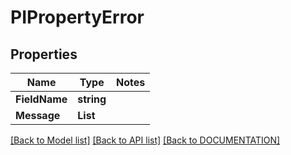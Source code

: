 # PIPropertyError

## Properties
Name | Type | Notes
------------ | ------------- | -------------
**FieldName** | **string**
**Message** | **List<string>**

[[Back to Model list]](../../DOCUMENTATION.md#documentation-for-models) [[Back to API list]](../../DOCUMENTATION.md#documentation-for-api-endpoints) [[Back to DOCUMENTATION]](../../DOCUMENTATION.md)
